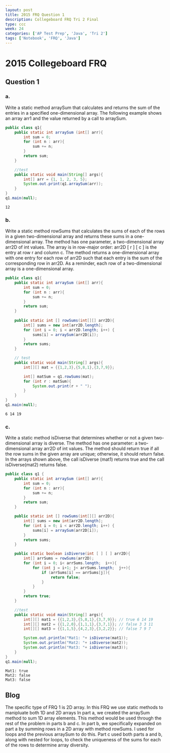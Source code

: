 ```yaml
---
layout: post
title: 2015 FRQ Question 1
description: Collegeboard FRQ Tri 2 Final
type: ccc
week: 24
categories: ['AP Test Prep', 'Java', 'Tri 2']
tags: ['Notebook', 'FRQ', 'Java']
---
```


# 2015 Collegeboard FRQ
## Question 1
### a.
Write a static method arraySum that calculates and returns the sum of the entries in a specified one-dimensional array. The following example shows an array arr1 and the value returned by a call to arraySum.


```java
public class q1{
    public static int arraySum (int[] arr){
        int sum = 0;
        for (int n : arr){
            sum += n;
        }
        return sum;
    }

    //test
    public static void main(String[] args){
        int[] arr = {1, 1, 2, 3, 5};
        System.out.print(q1.arraySum(arr));
    }
}
q1.main(null);
```

    12

### b. 
Write a static method rowSums that calculates the sums of each of the rows in a given two-dimensional array and returns these sums in a one-dimensional array. The method has one parameter, a two-dimensional array arr2D of int values. The array is in row-major order: arr2D [ r ] [ c ] is the entry at row r and column c. The method returns a one-dimensional array with one entry for each row of arr2D such that each entry is the sum of the corresponding row in arr2D. As a reminder, each row of a two-dimensional array is a one-dimensional array.


```java
public class q1{
    public static int arraySum (int[] arr){
        int sum = 0;
        for (int n : arr){
            sum += n;
        }
        return sum;
    }
    
    public static int [] rowSums(int[][] arr2D){
        int[] sums = new int[arr2D.length];
        for (int i = 0; i < arr2D.length; i++) { 
            sums[i] = arraySum(arr2D[i]);
        }
        return sums;
    }

    // test
    public static void main(String[] args){
        int[][] mat = {{1,2,3},{5,8,1},{3,7,9}};

        int[] matSum = q1.rowSums(mat);
        for (int r : matSum){
            System.out.print(r + " ");
        }
    }
}   
q1.main(null);
```

    6 14 19 

### c. 
Write a static method isDiverse that determines whether or not a given two-dimensional array is diverse. The method has one parameter: a two-dimensional array arr2D of int values. The method should return true if all the row sums in the given array are unique; otherwise, it should return false. In the arrays shown above, the call isDiverse (mat1) returns true and the call isDiverse(mat2) returns false.


```java
public class q1 {
    public static int arraySum (int[] arr){
        int sum = 0;
        for (int n : arr){
            sum += n;
        }
        return sum;
    }

    public static int [] rowSums(int[][] arr2D){
        int[] sums = new int[arr2D.length];
        for (int i = 0; i < arr2D.length; i++) { 
            sums[i] = arraySum(arr2D[i]);
        }
        return sums;
    }

    public static boolean isDiverse(int [ ] [ ] arr2D){
        int[] arrSums = rowSums(arr2D);
        for (int i = 0; i< arrSums.length;  i++){
            for (int j = i+1; j< arrSums.length;  j++){
                if (arrSums[i] == arrSums[j]){
                    return false;
                }
            }
        }
        return true;
    }

    //test
    public static void main(String[] args){
        int[][] mat1 = {{1,2,3},{5,8,1},{3,7,9}}; // true 6 14 19
        int[][] mat2 = {{1,2,0},{1,1,1},{3,7,1}}; // false 3 3 11
        int[][] mat3 = {{1,1,5},{4,2,3},{3,2,2}}; // false 7 9 7

        System.out.println("Mat1: "+ isDiverse(mat1));
        System.out.println("Mat2: "+ isDiverse(mat2));
        System.out.println("Mat3: "+ isDiverse(mat3));
    }
}
q1.main(null);
```

    Mat1: true
    Mat2: false
    Mat3: false


## Blog
The specific type of FRQ 1 is 2D array. In this FRQ we use static methods to manipluate both 1D and 2D arrays In part a, we created the arraySum method to sum 1D array elements. This method would be used through the rest of the problem in parts b and c. In part b, we specifically expanded on part a by  summing rows in a 2D array with method rowSums. I used for loops and the previous arraySum to do this. Part c used both parts a and b, along with nested for loops, to check the uniqueness of the sums for each of the rows to determine array diversity. 

